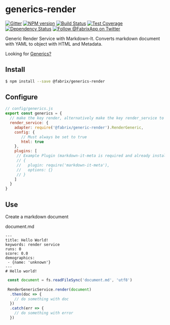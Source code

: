 # generics-render

[![Gitter][gitter-image]][gitter-url]
[![NPM version][npm-image]][npm-url]
[![Build Status][ci-image]][ci-url]
[![Test Coverage][coverage-image]][coverage-url]
[![Dependency Status][daviddm-image]][daviddm-url]
[![Follow @FabrixApp on Twitter][twitter-image]][twitter-url]

Generic Render Service with Markdown-It.
Converts markdown document with YAML to object with HTML and Metadata.

Looking for [Generics?](https://github.com/fabrix-app/spool-generics)

## Install

```sh
$ npm install --save @fabrix/generics-render
```

## Configure

```js
// config/generics.js
export const generics = {
  // make the key render, alternatively make the key render_service to be the default render service
  render_service: {
    adapter: require('@fabrix/generic-render').RenderGeneric,
    config: {
       // Must always be set to true
       html: true
    },
    plugins: [
     // Example Plugin (markdown-it-meta is required and already installed)
     // {
     //   plugin: require('markdown-it-meta'),
     //   options: {}
     // }
    ]
  }
}
```

## Use
Create a markdown document

document.md
```
---
title: Hello World!
keywords: render service
runs: 0
score: 0.0
demographics:
 - {name: 'unknown'}
---
# Hello world!
```

```js
 const document = fs.readFileSync('document.md', 'utf8')
 
 RenderGenericService.render(document)
  .then(doc => {
    // do something with doc
  })
  .catch(err => {
    // do something with error
  })
```

[npm-image]: https://img.shields.io/npm/v/@fabrix/generics-render.svg?style=flat-square
[npm-url]: https://npmjs.org/package/@fabrix/generics-render
[ci-image]: https://img.shields.io/circleci/project/github/fabrix-app/generics-render/master.svg
[ci-url]: https://circleci.com/gh/fabrix-app/generics-render/tree/master
[daviddm-image]: http://img.shields.io/david/fabrix-app/generics-render.svg?style=flat-square
[daviddm-url]: https://david-dm.org/fabrix-app/generics-render
[gitter-image]: http://img.shields.io/badge/+%20GITTER-JOIN%20CHAT%20%E2%86%92-1DCE73.svg?style=flat-square
[gitter-url]: https://gitter.im/fabrix-app/Lobby
[twitter-image]: https://img.shields.io/twitter/follow/FabrixApp.svg?style=social
[twitter-url]: https://twitter.com/FabrixApp
[coverage-image]: https://img.shields.io/codeclimate/coverage/github/fabrix-app/generics-render.svg?style=flat-square
[coverage-url]: https://codeclimate.com/github/fabrix-app/generics-render/coverage
